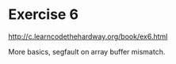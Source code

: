 Exercise 6
==========
<http://c.learncodethehardway.org/book/ex6.html>


More basics, segfault on array buffer mismatch.
